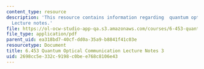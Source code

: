 ```yaml
---
content_type: resource
description: 'This resource contains information regarding  quantum optical communication:
  Lecture notes.'
file: https://ol-ocw-studio-app-qa.s3.amazonaws.com/courses/6-453-quantum-optical-communication-fall-2016/2698cc5e332c9198c0bee768c8106e43_MIT6_453F16_Lect3.pdf
file_type: application/pdf
parent_uid: ea318bd7-40cf-dd0a-35a9-b8841f41c03e
resourcetype: Document
title: 6.453 Quantum Optical Communication Lecture Notes 3
uid: 2698cc5e-332c-9198-c0be-e768c8106e43
---
```

